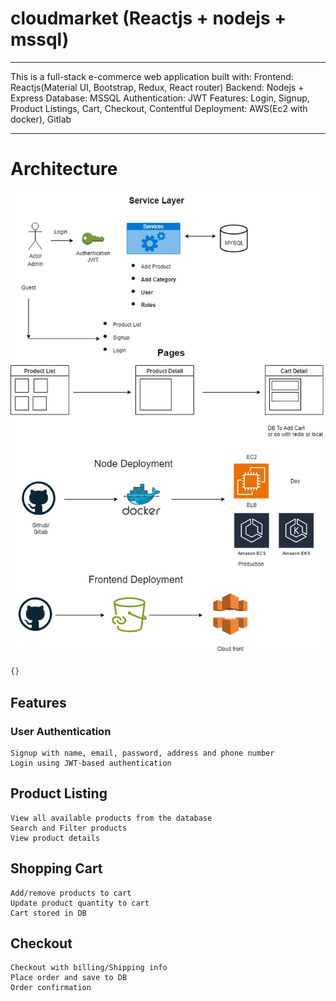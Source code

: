 # cloudmarket (Reactjs + nodejs + mssql)
-------------------------------------------------
This is a full-stack e-commerce web application built with:
	Frontend: Reactjs(Material UI, Bootstrap, Redux, React router)
 	Backend: Nodejs + Express
	Database: MSSQL
 	Authentication: JWT
	Features: Login, Signup, Product Listings, Cart, Checkout, Contentful
 	Deployment: AWS(Ec2 with docker), Gitlab

-----------------------------------------------------
# Architecture

![Alt text](srini23.jpg?raw=true "Title")


```json
{}
```

## Features
### User Authentication
	Signup with name, email, password, address and phone number
 	Login using JWT-based authentication
## Product Listing
	View all available products from the database
 	Search and Filter products
	View product details
## Shopping Cart
	Add/remove products to cart
 	Update product quantity to cart
	Cart stored in DB
## Checkout
	Checkout with billing/Shipping info
	Place order and save to DB
 	Order confirmation
	
 	

